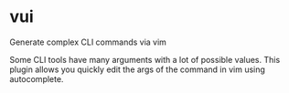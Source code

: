 # vui

Generate complex CLI commands via vim

Some CLI tools have many arguments with a lot of possible values. This plugin allows you quickly edit the args of the command in vim using autocomplete.
